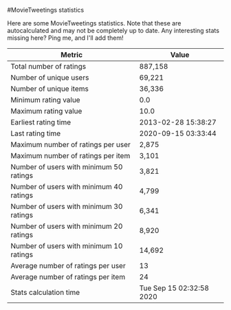 #MovieTweetings statistics

Here are some MovieTweetings statistics. Note that these are autocalculated and may not be completely up to date. Any interesting stats missing here? Ping me, and I'll add them!

Metric | Value
--- | ---
Total number of ratings                 | 887,158
Number of unique users                  | 69,221
Number of unique items                  | 36,336
Minimum rating value                    | 0.0
Maximum rating value                    | 10.0
Earliest rating time                    | 2013-02-28 15:38:27
Last rating time                        | 2020-09-15 03:33:44
Maximum number of ratings per user      | 2,875
Maximum number of ratings per item      | 3,101
Number of users with minimum 50 ratings | 3,821
Number of users with minimum 40 ratings | 4,799
Number of users with minimum 30 ratings | 6,341
Number of users with minimum 20 ratings | 8,920
Number of users with minimum 10 ratings | 14,692
Average number of ratings per user      | 13
Average number of ratings per item      | 24
Stats calculation time                  | Tue Sep 15 02:32:58 2020

